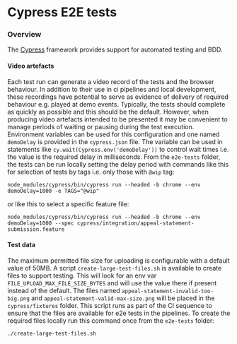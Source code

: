 # Cypress E2E tests

### Overview

The [Cypress](https://docs.cypress.io/guides/overview/why-cypress.html#In-a-nutshell) framework provides support 
for automated testing and BDD. 

#### Video artefacts

Each test run can generate a video record of the tests and the browser behaviour. In addition to their use in 
ci pipelines and local development, these recordings have potential to serve as evidence of delivery of required 
behaviour e.g. played at demo events. Typically, the tests should complete as quickly as possible and this should be 
the default. However, when producing video artefacts intended to be presented it may be convenient to manage periods 
of waiting or pausing during the test execution. Environment variables can be used for this configuration and one 
named `demoDelay` is provided in the `cypress.json` file. The variable can be used in statements 
like `cy.wait(Cypress.env('demoDelay'))` to control wait times i.e. the value is the required delay in milliseconds.
From the `e2e-tests` folder, the tests can be run locally setting the delay period with commands like this for 
selection of tests by tags i.e. only those with `@wip` tag:
```
node_modules/cypress/bin/cypress run --headed -b chrome --env demoDelay=1000 -e TAGS="@wip"
```
or like this to select a specific feature file:
```
node_modules/cypress/bin/cypress run --headed -b chrome --env demoDelay=1000 --spec cypress/integration/appeal-statement-submission.feature
```

#### Test data

The maximum permitted file size for uploading is configurable with a default value of 50MB. 
A script `create-large-test-files.sh` is available to create files to support testing. This will look for an env var 
`FILE_UPLOAD_MAX_FILE_SIZE_BYTES` and will use the value there if present instead of the default.
The files named `appeal-statement-invalid-too-big.png` and `appeal-statement-valid-max-size.png` will be placed in 
the `cypress/fixtures` folder. This script runs as part of the CI sequence to ensure that the files are available 
for e2e tests in the pipelines. To create the required files locally run this command once from the `e2e-tests` folder:
````
./create-large-test-files.sh
````
